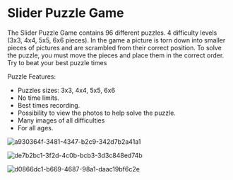 # Slider Puzzle Game

The Slider Puzzle Game contains 96 different puzzles. 4 difficulty levels (3x3, 4x4, 5x5, 6x6 pieces).
In the game a picture is torn down into smaller pieces of pictures and are scrambled from their correct position.
To solve the puzzle, you must move the pieces and place them in the correct order.
Try to beat your best puzzle times

Puzzle Features:
- Puzzles sizes: 3x3, 4x4, 5x5, 6x6
- No time limits.
- Best times recording.
- Possibility to view the photos to help solve the puzzle.
- Many images of all difficulties
- For all ages.

![a930364f-3481-4347-b2c9-342d7b2a41a1](https://user-images.githubusercontent.com/57751387/84439184-67592000-ac40-11ea-92dc-98629130f73c.jpeg)

![de7b2bc1-3f2d-4c0b-bcb3-3d3c848ed74b](https://user-images.githubusercontent.com/57751387/84439214-763fd280-ac40-11ea-8b0e-7d1ad7572e32.jpeg)

![d0866dc1-b669-4687-98a1-daac19bf6c2e](https://user-images.githubusercontent.com/57751387/84439225-7cce4a00-ac40-11ea-81c6-957c6662c96e.jpeg)
